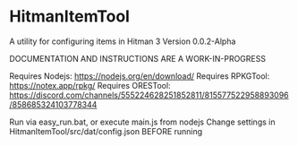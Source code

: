 # HitmanItemTool
 A utility for configuring items in Hitman 3
 Version 0.0.2-Alpha
 
DOCUMENTATION AND INSTRUCTIONS ARE A WORK-IN-PROGRESS

Requires Nodejs: https://nodejs.org/en/download/
Requires RPKGTool: https://notex.app/rpkg/
Requires ORESTool: https://discord.com/channels/555224628251852811/815577522958893096/858685324103778344

Run via easy_run.bat, or execute main.js from nodejs
Change settings in HitmanItemTool/src/dat/config.json BEFORE running